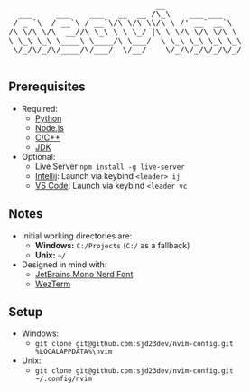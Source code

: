 <p align="center">
  <pre>
                               __                
  ___     ___    ___   __  __ /\_\    ___ ___    
 / _ `\  / __`\ / __`\/\ \/\ \\/\ \ /' __` __`\                        My personal Neovim config :)
/\ \/\ \/\  __//\ \_\ \ \ \_/ |\ \ \/\ \/\ \/\ \                     Designed to be quiet and minimal,
\ \_\ \_\ \____\ \____/\ \___/  \ \_\ \_\ \_\ \_\                          but also--a full IDE!
 \/_/\/_/\/____/\/___/  \/__/    \/_/\/_/\/_/\/_/
  </pre>
</p>

## Prerequisites
- Required:
  - [Python](https://www.python.org/)
  - [Node.js](https://nodejs.org/en)
  - [C/C++](https://www.mingw-w64.org/)
  - [JDK](https://www.oracle.com/java/technologies/downloads/)
- Optional:
  - Live Server `npm install -g live-server`
  - [Intellij](https://www.jetbrains.com/idea/): Launch via keybind `<leader> ij`
  - [VS Code](https://code.visualstudio.com/): Launch via keybind `<leader vc`

## Notes

- Initial working directories are:
  - **Windows:** `C:/Projects` (`C:/` as a fallback)
  - **Unix:** `~/`
- Designed in mind with:
  - [JetBrains Mono Nerd Font](https://www.nerdfonts.com/font-downloads)
  - [WezTerm](https://wezterm.org/installation.html)

## Setup
- Windows:
  - `git clone git@github.com:sjd23dev/nvim-config.git %LOCALAPPDATA%\nvim`
- Unix:
  - `git clone git@github.com:sjd23dev/nvim-config.git ~/.config/nvim`
